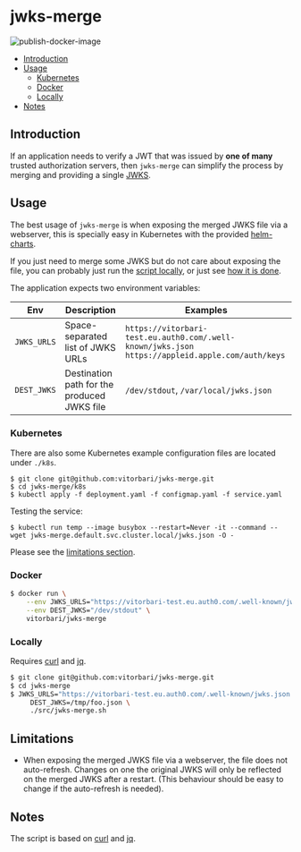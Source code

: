 # jwks-merge

![publish-docker-image](https://github.com/vitorbari/jwks-merge/actions/workflows/publish-docker-image.yml/badge.svg)

- [Introduction](#introduction)
- [Usage](#usage)
  * [Kubernetes](#kubernetes)
  * [Docker](#docker)
  * [Locally](#locally)
- [Notes](#notes)

## Introduction

If an application needs to verify a JWT that was issued by **one of many** trusted authorization servers, then `jwks-merge` can simplify the process by merging and providing a single [JWKS](https://datatracker.ietf.org/doc/html/rfc7517#section-5).

## Usage

The best usage of `jwks-merge` is when exposing the merged JWKS file via a webserver, this is specially easy in Kubernetes with the provided [helm-charts](#kubernetes).

If you just need to merge some JWKS but do not care about exposing the file, you can probably just run the [script locally](#locally), or just see [how it is done](./src/jwks-merge.sh).

The application expects two environment variables:

| Env         | Description                                 | Examples                                                                                        |
|-------------|---------------------------------------------|-------------------------------------------------------------------------------------------------|
| `JWKS_URLS` | Space-separated list of JWKS URLs           | `https://vitorbari-test.eu.auth0.com/.well-known/jwks.json https://appleid.apple.com/auth/keys` |
| `DEST_JWKS` | Destination path for the produced JWKS file | `/dev/stdout`, `/var/local/jwks.json`                                                           |

### Kubernetes

<!-- TODO Helm Charts -->

There are also some Kubernetes example configuration files are located under `./k8s`.

```
$ git clone git@github.com:vitorbari/jwks-merge.git
$ cd jwks-merge/k8s
$ kubectl apply -f deployment.yaml -f configmap.yaml -f service.yaml
```

Testing the service:

`$ kubectl run temp --image busybox --restart=Never -it --command -- wget jwks-merge.default.svc.cluster.local/jwks.json -O -`

Please see the [limitations section](#limitations).

### Docker

```bash
$ docker run \
    --env JWKS_URLS="https://vitorbari-test.eu.auth0.com/.well-known/jwks.json https://appleid.apple.com/auth/keys" \
    --env DEST_JWKS="/dev/stdout" \
    vitorbari/jwks-merge
```

### Locally

Requires [curl](https://curl.se/) and [jq](https://stedolan.github.io/jq/).

```bash
$ git clone git@github.com:vitorbari/jwks-merge.git
$ cd jwks-merge
$ JWKS_URLS="https://vitorbari-test.eu.auth0.com/.well-known/jwks.json https://appleid.apple.com/auth/keys" \
     DEST_JWKS=/tmp/foo.json \
     ./src/jwks-merge.sh
```

## Limitations

- When exposing the merged JWKS file via a webserver, the file does not auto-refresh. Changes on one the original JWKS will only be reflected on the merged JWKS after a restart. (This behaviour should be easy to change if the auto-refresh is needed).

## Notes

The script is based on [curl](https://curl.se/) and [jq](https://stedolan.github.io/jq/).
